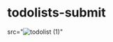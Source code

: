 # todolists-submit

src="![todolist (1)](https://user-images.githubusercontent.com/116148148/217546738-b4dac366-56ed-4987-8aad-a448d971ef94.gif)"
